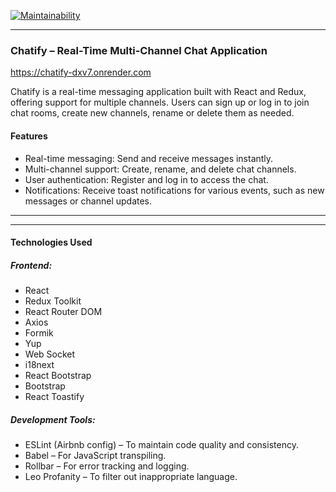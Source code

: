 [![Maintainability](https://api.codeclimate.com/v1/badges/65b6b79bd0f04e308494/maintainability)](https://codeclimate.com/github/VladimirMastepanov/frontend-project-12/maintainability)<br>
___
### Chatify – Real-Time Multi-Channel Chat Application
https://chatify-dxv7.onrender.com

Chatify is a real-time messaging application built with React and Redux, offering support for multiple channels. Users can sign up or log in to join chat rooms, create new channels, rename or delete them as needed.

#### Features
* Real-time messaging: Send and receive messages instantly.
* Multi-channel support: Create, rename, and delete chat channels.
* User authentication: Register and log in to access the chat.
* Notifications: Receive toast notifications for various events, such as new messages or channel updates.
___

___
#### Technologies Used
##### Frontend:

* React
* Redux Toolkit
* React Router DOM
* Axios
* Formik
* Yup
* Web Socket
* i18next
* React Bootstrap
* Bootstrap
* React Toastify

##### Development Tools:

* ESLint (Airbnb config) – To maintain code quality and consistency.
* Babel – For JavaScript transpiling.
* Rollbar – For error tracking and logging.
* Leo Profanity – To filter out inappropriate language.
